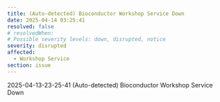 ```yaml
---
title: (Auto-detected) Bioconductor Workshop Service Down
date: 2025-04-14 03:25:41
resolved: false
# resolvedWhen: 
# Possible severity levels: down, disrupted, notice
severity: disrupted
affected:
  - Workshop Service
section: issue
---
```


2025-04-13-23-25-41 (Auto-detected) Bioconductor Workshop Service Down

